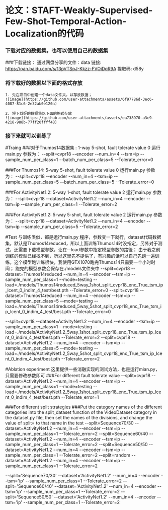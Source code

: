 # 论文：STAFT-Weakly-Supervised-Few-Shot-Temporal-Action-Localization的代码

### 下载对应的数据集，也可以使用自己的数据集
###下载链接：
通过网盘分享的文件：data
链接: https://pan.baidu.com/s/13pVTSpJ-Kkzz-FVOiDqR9A 提取码: d58y

### 将下载好的数据以下面的格式存放
```
1. 先在项目中创建一个data文件夹，以存放数据；
![image](https://github.com/user-attachments/assets/6f97786d-3ec6-4087-81c6-2e32ab0e120a)

2. 将下载好的数据集以下面的格式存放
![image](https://github.com/user-attachments/assets/ea738970-a3c9-4218-988b-77ff20ffff48)
```

### 接下来就可以训练了
#Traing
###对于Thumos14数据集 : 1-way 5-shot, fault tolerate value 0
运行main.py
参数为：
--split=cvpr18 --encoder --num_in=4 --tsm=ip --sample_num_per_class=1 --batch_num_per_class=5 --Tolerate_error=0

###For Thumos14: 5-way 5-shot, fault tolerate value 0
运行main.py
参数为：
--split=cvpr18 --encoder --num_in=4 --tsm=ip --sample_num_per_class=5 --batch_num_per_class=5 --Tolerate_error=0

###For ActivityNet1.2: 5-way 1-shot, fault tolerate value 2
运行main.py
参数为：
--split=cvpr18 --dataset=ActivityNet1.2 --num_in=4 --encoder --tsm=ip --sample_num_per_class=1 --Tolerate_error=2

###For ActivityNet1.2: 5-way 5-shot, fault tolerate value 2
运行main.py
参数为：
--split=cvpr18 --dataset=ActivityNet1.2 --num_in=4 --encoder --tsm=ip --sample_num_per_class=5 --Tolerate_error=2

#Test
与训练类似，都是运行main.py 程序，参数变一下就行，dataset代码数据集，默认是Thumos14reduced，所以上面训练Thumos14时没指定，另外对于测试，还需要下载模型参数，让在--load参数中指定模型参数的路径；
由于我之前训练的模型已经找不到，所以这里先不提供了，有兴趣的话可以自己先跑一遍训练，这个模型跑训练很快，我使用GTX1070跑完Thumos14只需要一个小时时间；
跑完的模型参数会保存在./models文件夹中
--split=cvpr18 --dataset=Thumos14reduced --num_in=4 --encoder --tsm=ip --sample_num_per_class=1 --mode=testing --load=./models/Thumos14reduced_5way_1shot_split_cvpr18_enc_True_tsm_ip_lcent_0_indim_4_test/best.pth --Tolerate_error=0
--split=cvpr18 --dataset=Thumos14reduced --num_in=4 --encoder --tsm=ip --sample_num_per_class=5 --mode=testing --load=./models/Thumos14reduced_5way_5shot_split_cvpr18_enc_True_tsm_ip_lcent_0_indim_4_test/best.pth --Tolerate_error=0

--split=cvpr18 --dataset=ActivityNet1.2 --num_in=4 --encoder --tsm=ip --sample_num_per_class=1 --mode=testing --load=./models/ActivityNet1.2_5way_1shot_split_cvpr18_enc_True_tsm_ip_lcent_0_indim_4_test/best.pth --Tolerate_error=2
--split=cvpr18 --dataset=ActivityNet1.2 --num_in=4 --encoder --tsm=ip --sample_num_per_class=5 --mode=testing --load=./models/ActivityNet1.2_5way_5shot_split_cvpr18_enc_True_tsm_ip_lcent_0_indim_4_test/best.pth --Tolerate_error=2


#Ablation experiment
这里提供一些消融实现的测试方法，也是运行mian.py，只需要修改参数即可
###For different fault tolerate value
--split=cvpr18 --dataset=ActivityNet1.2 --num_in=4 --encoder --tsm=ip --sample_num_per_class=1 --mode=testing --load=./models/ActivityNet1.2_5way_1shot_split_cvpr18_enc_True_tsm_ip_lcent_0_indim_4_test/best.pth --Tolerate_error=1

###For different split strategies
###Put the category names of the different categories into the split_dataset function of the VideoDataset category in the dataset.py file, then set the names of the divisions, and change the value of split= to that name in the test
--split=Sequence70/30 --dataset=ActivityNet1.2 --num_in=4 --encoder --tsm=ip --sample_num_per_class=1 --Tolerate_error=2
--split=Sequence60/40 --dataset=ActivityNet1.2 --num_in=4 --encoder --tsm=ip --sample_num_per_class=1 --Tolerate_error=2
--split=Sequence50/50 --dataset=ActivityNet1.2 --num_in=4 --encoder --tsm=ip --sample_num_per_class=1 --Tolerate_error=2
--split=random --dataset=ActivityNet1.2 --num_in=4 --encoder --tsm=ip --sample_num_per_class=1 --Tolerate_error=2

--split='Sequence70/30' --dataset='ActivityNet1.2' --num_in=4 --encoder --tsm='ip' --sample_num_per_class=1 --Tolerate_error=2
--split='Sequence60/40' --dataset='ActivityNet1.2' --num_in=4 --encoder --tsm='ip' --sample_num_per_class=1 --Tolerate_error=2
--split='Sequence50/50' --dataset='ActivityNet1.2' --num_in=4 --encoder --tsm='ip' --sample_num_per_class=1 --Tolerate_error=2

